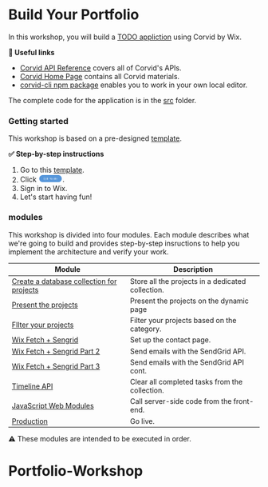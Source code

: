 # Build Your Portfolio 

In this workshop, you will build a [TODO appliction](https://corvidtodo.com) using Corvid by Wix.

**:link: Useful links** 

- [Corvid API Reference](https://www.wix.com/corvid/reference/) covers all of Corvid's APIs. 
- [Corvid Home Page](https://www.wix.com/corvid) contains all Corvid materials.
- [corvid-cli npm package](https://www.npmjs.com/package/corvid-cli) enables you to work in your own local editor.

The complete code for the application is in the [src](src) folder.

### Getting started

This workshop is based on a pre-designed [template](https://www.wix.com/website-template/view/html/2495).

**:white_check_mark: Step-by-step instructions**

1. Go to this [template](https://www.wix.com/website-template/view/html/2495).
2. Click <img src="docs/assets/edit-this-site.png" alt="Edit this site" width="10%" height="10%">.
3. Sign in to Wix.
4. Let's start having fun!

### modules

This workshop is divided into four modules. Each module describes what we're going to build and provides step-by-step insructions to help you implement the architecture and verify your work.

| Module                                                                       | Description                                                               |
| ---------------------------------------------------------------------------- | ------------------------------------------------------------------------- |
| [Create a database collection for projects](docs/PROJECTS_COLLECTION.md)           | Store all the projects in a dedicated collection.                            |
| [Present the projects](docs/PRESENTING_THE_PROJECTS.md)                | Present the projects on the dynamic page |
| [FIlter your projects](docs/FIND_PROJECTS.md)              | Filter your projects based on the category.                                   |
| [Wix Fetch + Sengrid](docs/SENDGRID_API.md) | Set up the contact page.                    |
| [Wix Fetch + Sengrid Part 2](docs/SENGRID_API_PT2.md)                | Send emails with the SendGrid API.           |
| [Wix Fetch + Sengrid Part 3](docs/SENDGRID_API_PT3.md)                                          | Send emails with the SendGrid API cont. 
| [Timeline API](docs/TIMELINE_API.md)                       | Clear all completed tasks from the collection.                            |
| [JavaScript Web Modules](docs/JS_WEB_MODULES.md)                                                   | Call server-side code from the front-end.                                                            |                                                               |
| [Production](docs/PRODUCTION.md)                                                           | Go live.                                                               |

⚠️ These modules are intended to be executed in order.
# Portfolio-Workshop
